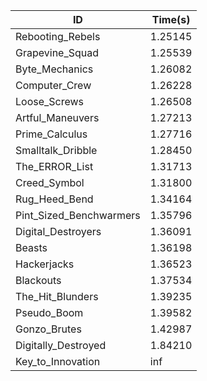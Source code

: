 |ID|Time(s)|
|-|-|
|Rebooting_Rebels|1.25145|
|Grapevine_Squad|1.25539|
|Byte_Mechanics|1.26082|
|Computer_Crew|1.26228|
|Loose_Screws|1.26508|
|Artful_Maneuvers|1.27213|
|Prime_Calculus|1.27716|
|Smalltalk_Dribble|1.28450|
|The_ERROR_List|1.31713|
|Creed_Symbol|1.31800|
|Rug_Heed_Bend|1.34164|
|Pint_Sized_Benchwarmers|1.35796|
|Digital_Destroyers|1.36091|
|Beasts|1.36198|
|Hackerjacks|1.36523|
|Blackouts|1.37534|
|The_Hit_Blunders|1.39235|
|Pseudo_Boom|1.39582|
|Gonzo_Brutes|1.42987|
|Digitally_Destroyed|1.84210|
|Key_to_Innovation|inf|
